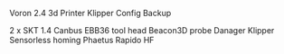 Voron 2.4 3d Printer Klipper Config Backup

2 x SKT 1.4
Canbus EBB36 tool head
Beacon3D probe
Danager Klipper
Sensorless homing
Phaetus Rapido HF
